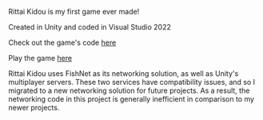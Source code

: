 Rittai Kidou is my first game ever made!

Created in Unity and coded in Visual Studio 2022

Check out the game's code [here](https://github.com/Nathan-Amiri/Rittai-Kidou/tree/main/Assets/Scripts)

Play the game [here](https://machine-box.itch.io/rittai-kidou)

Rittai Kidou uses FishNet as its networking solution, as well as Unity's multiplayer servers.
These two services have compatibility issues, and so I migrated to a new networking solution for future projects.
As a result, the networking code in this project is generally inefficient in comparison to my newer projects.
